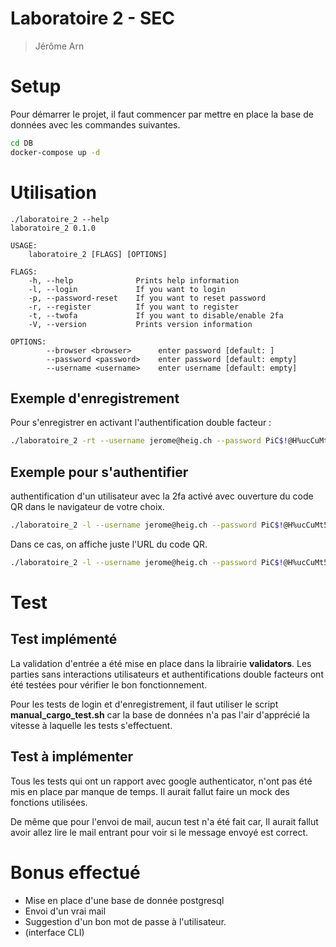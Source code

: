 # Laboratoire 2 - SEC

> Jérôme Arn

# Setup 

Pour démarrer le projet, il faut commencer par mettre en place la base de données avec les commandes suivantes.

```sh
cd DB
docker-compose up -d 
```

# Utilisation

```shell
./laboratoire_2 --help 
laboratoire_2 0.1.0

USAGE:
    laboratoire_2 [FLAGS] [OPTIONS]

FLAGS:
    -h, --help              Prints help information
    -l, --login             If you want to login
    -p, --password-reset    If you want to reset password
    -r, --register          If you want to register
    -t, --twofa             If you want to disable/enable 2fa
    -V, --version           Prints version information

OPTIONS:
        --browser <browser>      enter password [default: ]
        --password <password>    enter password [default: empty]
        --username <username>    enter username [default: empty]
```

## Exemple d'enregistrement

Pour s'enregistrer en activant l'authentification double facteur :

```sh
./laboratoire_2 -rt --username jerome@heig.ch --password PiC$!@H%ucCuMt59$3UGzmxE
```

## Exemple pour s'authentifier 

authentification d'un utilisateur avec la 2fa activé avec ouverture du code QR dans le navigateur de votre choix.

```sh
./laboratoire_2 -l --username jerome@heig.ch --password PiC$!@H%ucCuMt59$3UGzmxE --browser firefox
```

Dans ce cas, on affiche juste l'URL du code QR.

```sh
./laboratoire_2 -l --username jerome@heig.ch --password PiC$!@H%ucCuMt59$3UGzmxE 
```

# Test

## Test implémenté

La validation d'entrée a été mise en place dans la librairie **validators**. Les parties sans interactions utilisateurs et authentifications double facteurs ont été testées pour vérifier le bon fonctionnement. 

Pour les tests de login et d'enregistrement, il faut utiliser le script **manual_cargo_test.sh** car la base de données n'a pas l'air d'apprécié la vitesse à laquelle les tests s'effectuent.

## Test à implémenter

Tous les tests qui ont un rapport avec google authenticator, n'ont pas été mis en place par manque de temps. Il aurait fallut faire un mock des fonctions utilisées. 

De même que pour l'envoi de mail, aucun test n'a été fait car, Il aurait fallut avoir allez lire le mail entrant pour voir si le message envoyé est correct.

# Bonus effectué

- Mise en place d'une base de donnée postgresql
- Envoi d'un vrai mail
- Suggestion d'un bon mot de passe à l'utilisateur.
- (interface CLI)